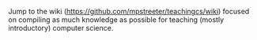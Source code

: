 Jump to the wiki (https://github.com/mpstreeter/teachingcs/wiki) focused on compiling as much knowledge as possible for teaching (mostly introductory) computer science.
